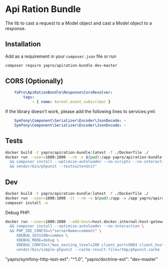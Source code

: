 # Api Ration Bundle

The lib to cast a request to a Model object and cast a Model object to a response.

## Installation

Add as a requirement in your `composer.json` file or run
```sh
composer require yapro/apiration-bundle dev-master
```

## CORS (Optionally)

```yaml
    YaPro\ApiRationBundle\Response\CorsResolver:
        tags:
            - { name: kernel.event_subscriber }
```

If the library doesn't work, please add the following lines to services.yml:
```yaml
    Symfony\Component\Serializer\Encoder\JsonDecode: ~
    Symfony\Component\Serializer\Encoder\JsonEncode: ~
```

Tests
------------
```sh
docker build -t yapro/apiration-bundle:latest -f ./Dockerfile ./
docker run --user=1000:1000 --rm -v $(pwd):/app yapro/apiration-bundle:latest bash -c "cd /app \
  && composer install --optimize-autoloader --no-scripts --no-interaction \
  && vendor/bin/phpunit --testsuite=Unit"
```

Dev
------------
```sh
docker build -t yapro/apiration-bundle:latest -f ./Dockerfile ./
docker run --user=1000:1000 -it --rm -v $(pwd):/app -w /app yapro/apiration-bundle:latest bash
composer install -o
```
Debug PHP:
```sh
docker run --user=1000:1000 --add-host=host.docker.internal:host-gateway --rm -v $(pwd):/app yapro/apiration-bundle:latest bash -c "cd /app \
  && composer install --optimize-autoloader --no-interaction \
  && PHP_IDE_CONFIG=\"serverName=common\" \
     XDEBUG_SESSION=common \
     XDEBUG_MODE=debug \
     XDEBUG_CONFIG=\"max_nesting_level=200 client_port=9003 client_host=host.docker.internal\" \
     vendor/bin/simple-phpunit --cache-result-file=/tmp/phpunit.cache --testsuite=Unit"
```

"yapro/symfony-http-test-ext": "^1.0",
"yapro/doctrine-ext": "dev-master"
